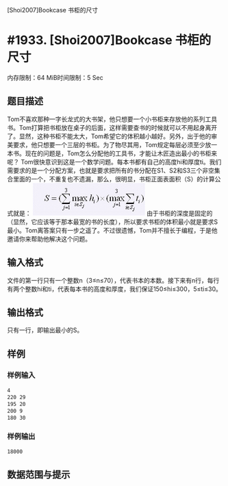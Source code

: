 [Shoi2007]Bookcase 书柜的尺寸


# #1933. [Shoi2007]Bookcase 书柜的尺寸


内存限制：64 MiB时间限制：5 Sec

## 题目描述

Tom不喜欢那种一字长龙式的大书架，他只想要一个小书柜来存放他的系列工具书。Tom打算把书柜放在桌子的后面，这样需要查书的时候就可以不用起身离开了。显然，这种书柜不能太大，Tom希望它的体积越小越好。另外，出于他的审美要求，他只想要一个三层的书柜。为了物尽其用，Tom规定每层必须至少放一本书。现在的问题是，Tom怎么分配他的工具书，才能让木匠造出最小的书柜来呢？
Tom很快意识到这是一个数学问题。每本书都有自己的高度hi和厚度ti。我们需要求的是一个分配方案，也就是要求把所有的书分配在S1、S2和S3三个非空集合里面的一个，不重复也不遗漏，那么，很明显，书柜正面表面积（S）的计算公式就是：
 ![](images/1933.jpg) 
由于书柜的深度是固定的（显然，它应该等于那本最宽的书的长度），所以要求书柜的体积最小就是要求S最小。Tom离答案只有一步之遥了。不过很遗憾，Tom并不擅长于编程，于是他邀请你来帮助他解决这个问题。


## 输入格式

文件的第一行只有一个整数n（3≤n≤70），代表书本的本数。接下来有n行，每行有两个整数hi和ti，代表每本书的高度和厚度，我们保证150≤hi≤300，5≤ti≤30。


## 输出格式

只有一行，即输出最小的S。

## 样例

### 样例输入

    
    4
    220 29
    195 20
    200 9
    180 30
    
    

### 样例输出

    
    18000
    

## 数据范围与提示
